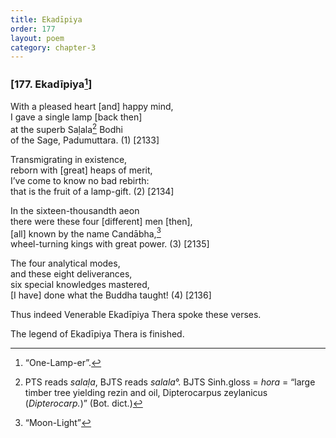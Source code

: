 ```yaml
---
title: Ekadīpiya
order: 177
layout: poem
category: chapter-3
---
```


### \[177. Ekadīpiya[^1]\]

With a pleased heart \[and\] happy mind,  
I gave a single lamp \[back then\]  
at the superb Saḷala[^2] Bodhi  
of the Sage, Padumuttara. (1) \[2133\]

Transmigrating in existence,  
reborn with \[great\] heaps of merit,  
I’ve come to know no bad rebirth:  
that is the fruit of a lamp-gift. (2) \[2134\]

In the sixteen-thousandth aeon  
there were these four \[different\] men \[then\],  
\[all\] known by the name Candābha,[^3]  
wheel-turning kings with great power. (3) \[2135\]

The four analytical modes,  
and these eight deliverances,  
six special knowledges mastered,  
\[I have\] done what the Buddha taught! (4) \[2136\]

Thus indeed Venerable Ekadīpiya Thera spoke these verses.

The legend of Ekadīpiya Thera is finished.

[^1]: “One-Lamp-er”.

[^2]: PTS reads *salaḷa*, BJTS reads *salala*°. BJTS Sinh.gloss = *hora* = “large timber tree yielding rezin and oil, Dipterocarpus zeylanicus (*Dipterocarp.*)” (Bot. dict.)

[^3]: “Moon-Light”
